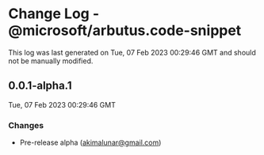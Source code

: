 # Change Log - @microsoft/arbutus.code-snippet

This log was last generated on Tue, 07 Feb 2023 00:29:46 GMT and should not be manually modified.

<!-- Start content -->

## 0.0.1-alpha.1

Tue, 07 Feb 2023 00:29:46 GMT

### Changes

- Pre-release alpha (akimalunar@gmail.com)
